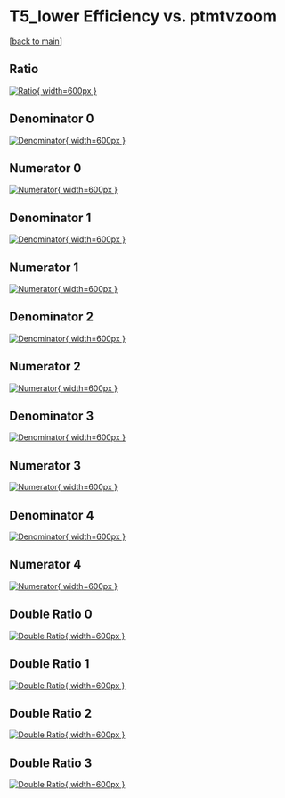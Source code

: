 # T5_lower Efficiency vs. ptmtvzoom

[[back to main](./)]



## Ratio

[![Ratio](../mtv/var/T5_lower_loweta_0_1_eff_ptmtvzoom.png){ width=600px }](../mtv/var/T5_lower_loweta_0_1_eff_ptmtvzoom.pdf)

## Denominator 0

[![Denominator](../mtv/den/T5_lower_loweta_0_1_eff_ptmtvzoom_den0.png){ width=600px }](../mtv/den/T5_lower_loweta_0_1_eff_ptmtvzoom_den0.pdf)

## Numerator 0

[![Numerator](../mtv/num/T5_lower_loweta_0_1_eff_ptmtvzoom_num0.png){ width=600px }](../mtv/num/T5_lower_loweta_0_1_eff_ptmtvzoom_num0.pdf)

## Denominator 1

[![Denominator](../mtv/den/T5_lower_loweta_0_1_eff_ptmtvzoom_den1.png){ width=600px }](../mtv/den/T5_lower_loweta_0_1_eff_ptmtvzoom_den1.pdf)

## Numerator 1

[![Numerator](../mtv/num/T5_lower_loweta_0_1_eff_ptmtvzoom_num1.png){ width=600px }](../mtv/num/T5_lower_loweta_0_1_eff_ptmtvzoom_num1.pdf)

## Denominator 2

[![Denominator](../mtv/den/T5_lower_loweta_0_1_eff_ptmtvzoom_den2.png){ width=600px }](../mtv/den/T5_lower_loweta_0_1_eff_ptmtvzoom_den2.pdf)

## Numerator 2

[![Numerator](../mtv/num/T5_lower_loweta_0_1_eff_ptmtvzoom_num2.png){ width=600px }](../mtv/num/T5_lower_loweta_0_1_eff_ptmtvzoom_num2.pdf)

## Denominator 3

[![Denominator](../mtv/den/T5_lower_loweta_0_1_eff_ptmtvzoom_den3.png){ width=600px }](../mtv/den/T5_lower_loweta_0_1_eff_ptmtvzoom_den3.pdf)

## Numerator 3

[![Numerator](../mtv/num/T5_lower_loweta_0_1_eff_ptmtvzoom_num3.png){ width=600px }](../mtv/num/T5_lower_loweta_0_1_eff_ptmtvzoom_num3.pdf)

## Denominator 4

[![Denominator](../mtv/den/T5_lower_loweta_0_1_eff_ptmtvzoom_den4.png){ width=600px }](../mtv/den/T5_lower_loweta_0_1_eff_ptmtvzoom_den4.pdf)

## Numerator 4

[![Numerator](../mtv/num/T5_lower_loweta_0_1_eff_ptmtvzoom_num4.png){ width=600px }](../mtv/num/T5_lower_loweta_0_1_eff_ptmtvzoom_num4.pdf)

## Double Ratio 0

[![Double Ratio](../mtv/ratio/T5_lower_loweta_0_1_eff_ptmtvzoom_ratio0.png){ width=600px }](../mtv/ratio/T5_lower_loweta_0_1_eff_ptmtvzoom_ratio0.pdf)

## Double Ratio 1

[![Double Ratio](../mtv/ratio/T5_lower_loweta_0_1_eff_ptmtvzoom_ratio1.png){ width=600px }](../mtv/ratio/T5_lower_loweta_0_1_eff_ptmtvzoom_ratio1.pdf)

## Double Ratio 2

[![Double Ratio](../mtv/ratio/T5_lower_loweta_0_1_eff_ptmtvzoom_ratio2.png){ width=600px }](../mtv/ratio/T5_lower_loweta_0_1_eff_ptmtvzoom_ratio2.pdf)

## Double Ratio 3

[![Double Ratio](../mtv/ratio/T5_lower_loweta_0_1_eff_ptmtvzoom_ratio3.png){ width=600px }](../mtv/ratio/T5_lower_loweta_0_1_eff_ptmtvzoom_ratio3.pdf)


